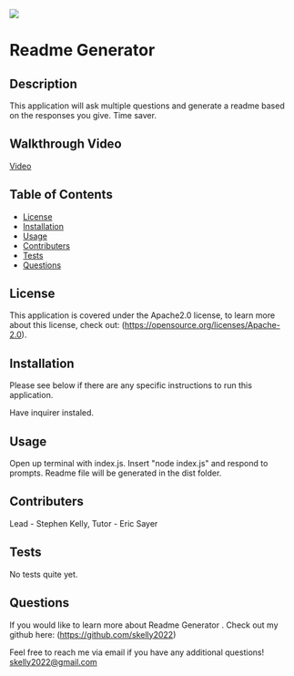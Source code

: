 ![](https://img.shields.io/badge/license-Apache2.0-blue)
  
# Readme Generator 

## Description

This application will ask multiple questions and generate a readme based on the responses you give. Time saver.

## Walkthrough Video 

[Video](https://drive.google.com/file/d/1VwwQh9yypdTL4BPQmXrLW2jX1jEyuijg/view)

## Table of Contents

- [License](#license)
- [Installation](#installation)
- [Usage](#usage)
- [Contributers](#contributers)
- [Tests](#tests)
- [Questions](#questions)

## License

This application is covered under the Apache2.0 license, to learn more about this license, check out: (https://opensource.org/licenses/Apache-2.0).

## Installation

Please see below if there are any specific instructions to run this application. 

Have inquirer instaled.

## Usage

Open up terminal with index.js. Insert "node index.js" and respond to prompts. Readme file will be generated in the dist folder.

## Contributers

Lead - Stephen Kelly, Tutor - Eric Sayer

## Tests

No tests quite yet.

## Questions

If you would like to learn more about Readme Generator . Check out my github here: (https://github.com/skelly2022)

Feel free to reach me via email if you have any additional questions! skelly2022@gmail.com